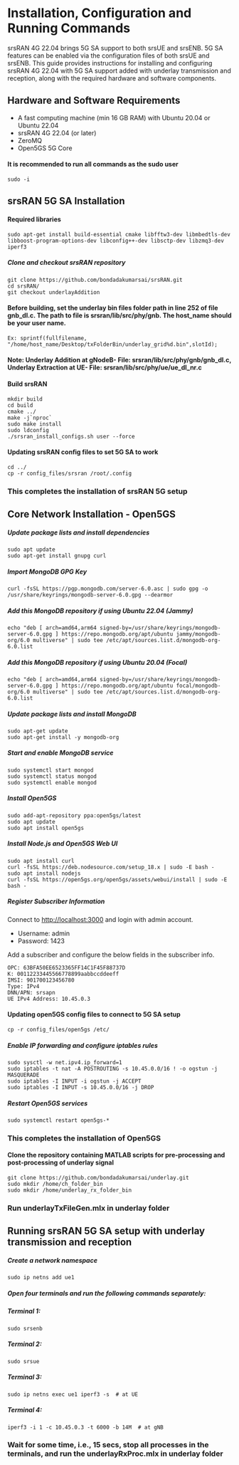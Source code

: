 # Installation, Configuration and Running Commands

srsRAN 4G 22.04 brings 5G SA support to both srsUE and srsENB. 5G SA features can be enabled via the configuration files of both srsUE and srsENB. This guide provides instructions for installing and configuring srsRAN 4G 22.04 with 5G SA support added with underlay transmission and reception, along with the required hardware and software components.

## Hardware and Software Requirements

- A fast computing machine (min 16 GB RAM) with Ubuntu 20.04 or Ubuntu 22.04
- srsRAN 4G 22.04 (or later)
- ZeroMQ
- Open5GS 5G Core

#### It is recommended to run all commands as the sudo user
	sudo -i

## srsRAN 5G SA Installation 

#### Required libraries
    sudo apt-get install build-essential cmake libfftw3-dev libmbedtls-dev libboost-program-options-dev libconfig++-dev libsctp-dev libzmq3-dev iperf3

##### Clone and checkout srsRAN repository
    git clone https://github.com/bondadakumarsai/srsRAN.git
    cd srsRAN/
    git checkout underlayAddition

#### Before building, set the underlay bin files folder path in line 252 of file gnb_dl.c. The path to file is srsran/lib/src/phy/gnb. The host_name should be your user name.
    Ex: sprintf(fullfilename, "/home/host_name/Desktop/txFolderBin/underlay_grid%d.bin",slotId);  

#### Note: Underlay Addition at gNodeB- File: srsran/lib/src/phy/gnb/gnb_dl.c, Underlay Extraction at UE- File: srsran/lib/src/phy/ue/ue_dl_nr.c    

#### Build srsRAN
	mkdir build
	cd build
	cmake ../
	make -j`nproc`
	sudo make install
	sudo ldconfig
	./srsran_install_configs.sh user --force
	
#### Updating srsRAN config files to set 5G SA to work
	cd ../
	cp -r config_files/srsran /root/.config 
 
### This completes the installation of srsRAN 5G setup
 
## Core Network Installation - Open5GS

##### Update package lists and install dependencies

    sudo apt update
    sudo apt-get install gnupg curl

##### Import MongoDB GPG Key

    curl -fsSL https://pgp.mongodb.com/server-6.0.asc | sudo gpg -o /usr/share/keyrings/mongodb-server-6.0.gpg --dearmor

##### Add this MongoDB repository if using Ubuntu 22.04 (Jammy)

    echo "deb [ arch=amd64,arm64 signed-by=/usr/share/keyrings/mongodb-server-6.0.gpg ] https://repo.mongodb.org/apt/ubuntu jammy/mongodb-org/6.0 multiverse" | sudo tee /etc/apt/sources.list.d/mongodb-org-6.0.list

##### Add this MongoDB repository if using Ubuntu 20.04 (Focal)

    echo "deb [ arch=amd64,arm64 signed-by=/usr/share/keyrings/mongodb-server-6.0.gpg ] https://repo.mongodb.org/apt/ubuntu focal/mongodb-org/6.0 multiverse" | sudo tee /etc/apt/sources.list.d/mongodb-org-6.0.list

##### Update package lists and install MongoDB

    sudo apt-get update
    sudo apt-get install -y mongodb-org

##### Start and enable MongoDB service

    sudo systemctl start mongod
    sudo systemctl status mongod
    sudo systemctl enable mongod

##### Install Open5GS

    sudo add-apt-repository ppa:open5gs/latest
    sudo apt update
    sudo apt install open5gs

##### Install Node.js and Open5GS Web UI

    sudo apt install curl
    curl -fsSL https://deb.nodesource.com/setup_18.x | sudo -E bash -
    sudo apt install nodejs
    curl -fsSL https://open5gs.org/open5gs/assets/webui/install | sudo -E bash -

##### Register Subscriber Information
Connect to [http://localhost:3000](http://localhost:3000) and login with admin account.
- Username: admin
- Password: 1423

Add a subscriber and configure the below fields in the subscriber info.

    OPC: 63BFA50EE6523365FF14C1F45F88737D
    K: 00112233445566778899aabbccddeeff
    IMSI: 901700123456780
    Type: IPv4
    DNN/APN: srsapn
    UE IPv4 Address: 10.45.0.3

#### Updating open5GS config files to connect to 5G SA setup
	cp -r config_files/open5gs /etc/ 

##### Enable IP forwarding and configure iptables rules

    sudo sysctl -w net.ipv4.ip_forward=1
    sudo iptables -t nat -A POSTROUTING -s 10.45.0.0/16 ! -o ogstun -j MASQUERADE
    sudo iptables -I INPUT -i ogstun -j ACCEPT
    sudo iptables -I INPUT -s 10.45.0.0/16 -j DROP
   
##### Restart Open5GS services

    sudo systemctl restart open5gs-*

### This completes the installation of Open5GS


#### Clone the repository containing MATLAB scripts for pre-processing and post-processing of underlay signal

	git clone https://github.com/bondadakumarsai/underlay.git
 	sudo mkdir /home/ch_folder_bin
  	sudo mkdir /home/underlay_rx_folder_bin
	
### Run underlayTxFileGen.mlx in underlay folder

## Running srsRAN 5G SA setup with underlay transmission and reception

##### Create a network namespace
    sudo ip netns add ue1

##### Open four terminals and run the following commands separately:

##### Terminal 1:
    sudo srsenb

##### Terminal 2:
    sudo srsue

##### Terminal 3:
    sudo ip netns exec ue1 iperf3 -s  # at UE

##### Terminal 4:
    iperf3 -i 1 -c 10.45.0.3 -t 6000 -b 14M  # at gNB
	
### Wait for some time, i.e., 15 secs, stop all processes in the terminals, and run the underlayRxProc.mlx in underlay folder
	
